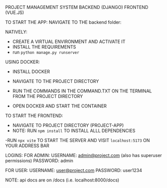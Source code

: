 PROJECT MANAGEMENT SYSTEM 
BACKEND (DJANGO)
FRONTEND (VUE.JS)


TO START THE APP:
NAVIGATE TO THE backend folder:

NATIVELY:
- CREATE A VIRTUAL ENVIRONMENT AND ACTIVATE IT
- INSTALL THE REQUIREMENTS 
- run `python manage.py runserver`

USING DOCKER:
- INSTALL DOCKER 
- NAVIGATE TO THE PROJECT DIRECTORY 
- RUN THE COMMANDS IN THE COMMAND.TXT ON THE TERMINAL FROM THE PROJECT DIRECTORY

- OPEN DOCKER AND START THE CONTAINER

TO START THE FRONTEND:
- NAVIGATE TO PROJECT DIRECTORY (PROJECT-APP)
- NOTE: RUN `npm install` TO INSTALL ALLL DEPENDENCIES

-RUN `npx vite` TO START THE SERVER AND VISIT `localhost:5173` ON YOUR ADDRESS BAR





LOGINS:
FOR ADMIN:
    USERNAME: admin@project.com (also has superuser permissions)
    PASSWORD: admin 

FOR USER:
    USERNAME: user@project.com
    PASSWORD: user1234



NOTE: api docs are on /docs (i.e. localhost:8000/docs)